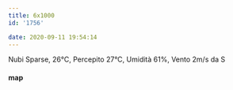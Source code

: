 ```yaml
---
title: 6x1000
id: '1756'

date: 2020-09-11 19:54:14
---
```


Nubi Sparse, 26°C, Percepito 27°C, Umidità 61%, Vento 2m/s da S

<!-- ![image](/images/2021/08/20200911-activity-map_hu3c11357ee05ec1ca6100f37ee19ab47f_73270_700x0_resize_box_3.png) -->

#### map
